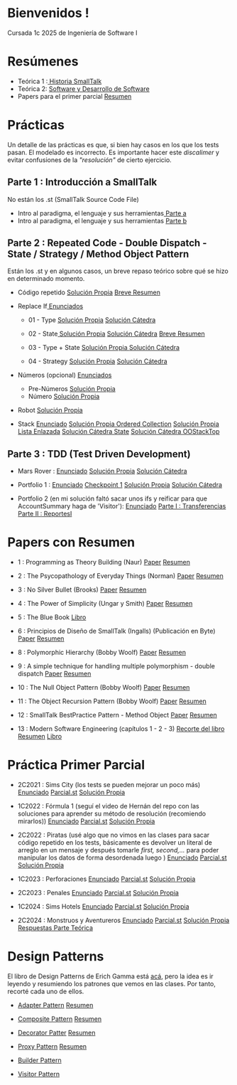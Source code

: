 # Bienvenidos !
Cursada 1c 2025 de Ingeniería de Software I

# Resúmenes
- Teórica 1 :[ Historia SmallTalk](https://github.com/ToniusRetonius/Ing1/blob/main/Res%C3%BAmenes/T1.pdf)
- Teórica 2: [ Software y Desarrollo de Software](https://github.com/ToniusRetonius/Ing1/blob/main/Res%C3%BAmenes/T2.pdf)
- Papers para el primer parcial [ Resumen](https://github.com/ToniusRetonius/Ing1/blob/main/Res%C3%BAmenes/Resumen%20papers%20primer%20parcial.pdf)

# Prácticas
Un detalle de las prácticas es que, si bien hay casos en los que los tests pasan. El modelado es incorrecto. Es importante hacer este *discalimer* y evitar confusiones de la *"resolución"* de cierto ejercicio. 

## Parte 1 : Introducción a SmallTalk
No están los .st (SmallTalk Source Code File)
- Intro al paradigma, el lenguaje y sus herramientas[ Parte a](https://github.com/ToniusRetonius/Ing1/blob/main/Gu%C3%ADas%20Pr%C3%A1cticas/Parte%201/01-Parte-A/solve.pdf)
- Intro al paradigma, el lenguaje y sus herramientas [Parte b](https://github.com/ToniusRetonius/Ing1/blob/main/Gu%C3%ADas%20Pr%C3%A1cticas/Parte%201/02-Parte-B/solve.pdf)

## Parte 2 : Repeated Code - Double Dispatch - State / Strategy / Method Object Pattern
Están los .st y en algunos casos, un breve repaso teórico sobre qué se hizo en determinado momento. 
- Código repetido
[Solución Propia](https://github.com/ToniusRetonius/Ing1/tree/main/Gu%C3%ADas%20Pr%C3%A1cticas/Parte%202/01-C%C3%B3digo-Repetido/solve) 
[Breve Resumen](https://github.com/ToniusRetonius/Ing1/blob/main/Gu%C3%ADas%20Pr%C3%A1cticas/Parte%202/01-C%C3%B3digo-Repetido/solve.pdf)


- Replace If[ Enunciados](https://github.com/ToniusRetonius/Ing1/tree/main/Gu%C3%ADas%20Pr%C3%A1cticas/Parte%202/02-SacarIfs)

    - 01 - Type
    [ Solución Propia](https://github.com/ToniusRetonius/Ing1/blob/main/Gu%C3%ADas%20Pr%C3%A1cticas/Parte%202/02-SacarIfs/01-Replace-If-Type/1.Replace-if-Type(solve).st)
    [ Solución Cátedra](https://github.com/ToniusRetonius/Ing1/blob/main/Gu%C3%ADas%20Pr%C3%A1cticas/Parte%202/02-SacarIfs/soluciones%20c%C3%A1tedra/1.Replace-if-Type-Solucion.st)

    - 02 - State[ Solución Propia](https://github.com/ToniusRetonius/Ing1/blob/main/Gu%C3%ADas%20Pr%C3%A1cticas/Parte%202/02-SacarIfs/02-Replace-If-State/2.Replace-if-State(solve).st)
    [ Solución Cátedra](https://github.com/ToniusRetonius/Ing1/blob/main/Gu%C3%ADas%20Pr%C3%A1cticas/Parte%202/02-SacarIfs/soluciones%20c%C3%A1tedra/2.Replace-if-State-Solucion.st)
    [Breve Resumen](https://github.com/ToniusRetonius/Ing1/blob/main/Gu%C3%ADas%20Pr%C3%A1cticas/Parte%202/02-SacarIfs/solve.pdf)

    - 03 - Type + State 
    [ Solución Propia ](https://github.com/ToniusRetonius/Ing1/blob/main/Gu%C3%ADas%20Pr%C3%A1cticas/Parte%202/02-SacarIfs/03-Replace-If-Type%2BState/3.Replace-if-Type%2BState(solve).st)
    [ Solución Cátedra ](https://github.com/ToniusRetonius/Ing1/blob/main/Gu%C3%ADas%20Pr%C3%A1cticas/Parte%202/02-SacarIfs/soluciones%20c%C3%A1tedra/3.Replace-if-Type%2BState-Solucion.st)

    - 04 - Strategy 
    [Solución Propia](https://github.com/ToniusRetonius/Ing1/blob/main/Gu%C3%ADas%20Pr%C3%A1cticas/Parte%202/02-SacarIfs/04-Replace-If-Strat/4.Replace-if-Strategy(solve).st)
    [Solución Cátedra](https://github.com/ToniusRetonius/Ing1/blob/main/Gu%C3%ADas%20Pr%C3%A1cticas/Parte%202/02-SacarIfs/soluciones%20c%C3%A1tedra/4.Replace-if-Strategy-Solucion.st)

- Números (opcional) [ Enunciados](https://github.com/ToniusRetonius/Ing1/tree/main/Gu%C3%ADas%20Pr%C3%A1cticas/Parte%202/03-N%C3%BAmeros(opcional))
    - Pre-Números [ Solución Propia](https://github.com/ToniusRetonius/Ing1/blob/main/Gu%C3%ADas%20Pr%C3%A1cticas/Parte%202/03-N%C3%BAmeros(opcional)/solve/Pre-Numeros-Exercise(solve).st)
    - Número [Solución Propia](https://github.com/ToniusRetonius/Ing1/blob/main/Gu%C3%ADas%20Pr%C3%A1cticas/Parte%202/03-N%C3%BAmeros(opcional)/solve/Numero-Exercise(solve).st)

- Robot [Solución Propia](https://github.com/ToniusRetonius/Ing1/blob/main/Gu%C3%ADas%20Pr%C3%A1cticas/Parte%202/04-Robot/solve/IRobot-Enunciado(solve).st)

- Stack [ Enunciado](https://github.com/ToniusRetonius/Ing1/tree/main/Gu%C3%ADas%20Pr%C3%A1cticas/Parte%202/05-Stack)
[ Solución Propia Ordered Collection](https://github.com/ToniusRetonius/Ing1/blob/main/Gu%C3%ADas%20Pr%C3%A1cticas/Parte%202/05-Stack/solve/Stack-Exercise(solve%20ordered-collection).st)
[ Solución Propia Lista Enlazada](https://github.com/ToniusRetonius/Ing1/blob/main/Gu%C3%ADas%20Pr%C3%A1cticas/Parte%202/05-Stack/solve/Stack-Exercise(lista%20enlazada).st)
[ Solución Cátedra State](https://github.com/ToniusRetonius/Ing1/blob/main/Gu%C3%ADas%20Pr%C3%A1cticas/Parte%202/05-Stack/solve/Stack-Solution-1.st)
[ Solución Cátedra OOStackTop](https://github.com/ToniusRetonius/Ing1/blob/main/Gu%C3%ADas%20Pr%C3%A1cticas/Parte%202/05-Stack/solve/Stack-Solution-2.st)

## Parte 3 : TDD (Test Driven Development)
- Mars Rover : [ Enunciado](https://github.com/ToniusRetonius/Ing1/blob/main/Gu%C3%ADas%20Pr%C3%A1cticas/Parte%203/01%20-%20Mars%20Rover/Enunciado.pdf) [ Solución Propia](https://github.com/ToniusRetonius/Ing1/blob/main/Gu%C3%ADas%20Pr%C3%A1cticas/Parte%203/01%20-%20Mars%20Rover/MarsRover(solve).st) [ Solución Cátedra](https://github.com/ToniusRetonius/Ing1/blob/main/Gu%C3%ADas%20Pr%C3%A1cticas/Parte%203/01%20-%20Mars%20Rover/MarsRover-Solucion-WithHeading.st)

- Portfolio 1 : [ Enunciado](https://github.com/ToniusRetonius/Ing1/blob/main/Gu%C3%ADas%20Pr%C3%A1cticas/Parte%203/02%20-%20Portfolio/Consigna.txt) [ Checkpoint 1](https://github.com/ToniusRetonius/Ing1/blob/main/Gu%C3%ADas%20Pr%C3%A1cticas/Parte%203/02%20-%20Portfolio/checkpoint-1.st) [ Solución Propia](https://github.com/ToniusRetonius/Ing1/blob/main/Gu%C3%ADas%20Pr%C3%A1cticas/Parte%203/02%20-%20Portfolio/checkpoint-2.st) [ Solución Cátedra](https://github.com/ToniusRetonius/Ing1/blob/main/Gu%C3%ADas%20Pr%C3%A1cticas/Parte%203/02%20-%20Portfolio/Portfolio-Solucion.st)

- Portfolio 2 (en mi solución faltó sacar unos ifs y reificar para que AccountSummary haga de 'Visitor'): [ Enunciado](https://github.com/ToniusRetonius/Ing1/blob/main/Gu%C3%ADas%20Pr%C3%A1cticas/Parte%203/03%20-%20Portfolio2/enunciado.pdf) [ Parte I : Transferencias](https://github.com/ToniusRetonius/Ing1/blob/main/Gu%C3%ADas%20Pr%C3%A1cticas/Parte%203/03%20-%20Portfolio2/portfolio2-transferencias) [ Parte II : ReportesI](https://github.com/ToniusRetonius/Ing1/blob/main/Gu%C3%ADas%20Pr%C3%A1cticas/Parte%203/03%20-%20Portfolio2/portfolio2-reportesI)

# Papers con Resumen
- 1 : Programming as Theory Building (Naur)
[ Paper](https://github.com/ToniusRetonius/Ing1/blob/main/Papers/1/Programming%20as%20Theory%20Building-1.pdf)
[ Resumen](https://github.com/ToniusRetonius/Ing1/blob/main/Papers/1/resumen.md)

- 2 : The Psycopathology of Everyday Things (Norman) 
[ Paper](https://github.com/ToniusRetonius/Ing1/blob/main/Papers/2/Norman-The%20Design%20of%20Everyday%20Things.pdf)
[ Resumen](https://github.com/ToniusRetonius/Ing1/blob/main/Papers/2/resumen.md)

- 3 : No Silver Bullet (Brooks)
[ Paper](https://github.com/ToniusRetonius/Ing1/blob/main/Papers/3/No_Silver_Bullet.pdf)
[ Resumen](https://github.com/ToniusRetonius/Ing1/blob/main/Papers/3/resumen.md)

- 4 : The Power of Simplicity (Ungar y Smith) 
[ Paper](https://github.com/ToniusRetonius/Ing1/blob/main/Papers/4/The%20Power%20of%20Simplicity.pdf)
[ Resumen](https://github.com/ToniusRetonius/Ing1/blob/main/Papers/4/resumen.md)

- 5 : The Blue Book [ Libro](https://github.com/ToniusRetonius/Ing1/blob/main/Papers/5/Bluebook.pdf)

- 6 : Principios de Diseño de SmallTalk (Ingalls) (Publicación en Byte) 
[ Paper](https://github.com/ToniusRetonius/Ing1/blob/main/Papers/6/Principios%20de%20Dise%C3%B1o%20de%20Smalltalk.pdf)
[ Resumen](https://github.com/ToniusRetonius/Ing1/blob/main/Papers/6/resumen.md)

- 8 : Polymorphic Hierarchy (Bobby Woolf) 
[ Paper](https://github.com/ToniusRetonius/Ing1/blob/main/Papers/8/Polymorphic%20Hierarchy.pdf)
[ Resumen](https://github.com/ToniusRetonius/Ing1/blob/main/Papers/8/resumen.md)

- 9 : A simple technique for handling multiple polymorphism - double dispatch 
[ Paper](https://github.com/ToniusRetonius/Ing1/blob/main/Papers/9/A%20simple%20technique%20for%20handling%20multiple%20polymorphism%20-%20double%20dispatch.pdf)
[ Resumen](https://github.com/ToniusRetonius/Ing1/blob/main/Papers/9/resumen.md)

- 10 : The Null Object Pattern (Bobby Woolf) 
[ Paper](https://github.com/ToniusRetonius/Ing1/blob/main/Papers/10/null_object.pdf)
[ Resumen](https://github.com/ToniusRetonius/Ing1/blob/main/Papers/10/resumen.md)

- 11 : The Object Recursion Pattern (Bobby Woolf)
[ Paper](https://github.com/ToniusRetonius/Ing1/blob/main/Papers/11/The%20Object%20Recursion%20Pattern.pdf)
[ Resumen](https://github.com/ToniusRetonius/Ing1/blob/main/Papers/11/resumen.md)

- 12 : SmallTalk BestPractice Pattern - Method Object
[ Paper](https://github.com/ToniusRetonius/Ing1/blob/main/Papers/12/Smalltalk%20best%20practice%20patterns-%20method%20object.pdf)
[ Resumen](https://github.com/ToniusRetonius/Ing1/blob/main/Papers/12/resumen.md)

- 13 : Modern Software Engineering (capítulos 1 - 2 - 3) 
[ Recorte del libro](https://github.com/ToniusRetonius/Ing1/blob/main/Papers/13/Modern%20Software%20Engineering%20cap1-2-3.pdf) 
[ Resumen](https://github.com/ToniusRetonius/Ing1/blob/main/Papers/13/resumen.md)
[ Libro](https://github.com/ToniusRetonius/Ing1/blob/main/Bibliograf%C3%ADa/Modern%20Software%20Engineering.pdf)


# Práctica Primer Parcial

- 2C2021 : Sims City (los tests se pueden mejorar un poco más)
[ Enunciado](https://github.com/ToniusRetonius/Ing1/blob/main/Parciales/Primero/2C2021/ISW1-2021-2C-Parcial-1-Enunciado.pdf)
[ Parcial.st](https://github.com/ToniusRetonius/Ing1/blob/main/Parciales/Primero/2C2021/ISW1-2021-2C-1erParcial.st)
[ Solución Propia](https://github.com/ToniusRetonius/Ing1/blob/main/Parciales/Primero/2C2021/ISW1-2021-2C-1erParcial(solve).st)

- 1C2022 : Fórmula 1 (seguí el video de Hernán del repo con las soluciones para aprender su método de resolución (recomiendo mirarlos))
[ Enunciado](https://github.com/ToniusRetonius/Ing1/blob/main/Parciales/Primero/1C2022/ISW1-2022-2C-Parcial-1-Enunciado-1.pdf)
[ Parcial.st](https://github.com/ToniusRetonius/Ing1/blob/main/Parciales/Primero/1C2022/ISW1-2022-1C-Parcial-1.st)
[ Solución Propia](https://github.com/ToniusRetonius/Ing1/blob/main/Parciales/Primero/1C2022/ISW1-2022-1C-Parcial-1(solve).st)

- 2C2022 : Piratas (usé algo que no vimos en las clases para sacar código repetido en los tests, básicamente es devolver un literal de arreglo en un mensaje y después tomarle *first, second,...* para poder manipular los datos de forma desordenada luego )
[ Enunciado](https://github.com/ToniusRetonius/Ing1/blob/main/Parciales/Primero/2C2022/ISW1-2022-2C-Parcial-1-Enunciado.pdf)
[ Parcial.st](https://github.com/ToniusRetonius/Ing1/blob/main/Parciales/Primero/2C2022/ISW1-2022-2C-1erParcial.st)
[ Solución Propia](https://github.com/ToniusRetonius/Ing1/blob/main/Parciales/Primero/2C2022/ISW1-2022-2C-1erParcial(solve).st)

- 1C2023 : Perforaciones
[ Enunciado](https://github.com/ToniusRetonius/Ing1/blob/main/Parciales/Primero/1C2023/ISW1-2023-1C-1erParcial-ISW1-Perforaciones.pdf)
[ Parcial.st](https://github.com/ToniusRetonius/Ing1/blob/main/Parciales/Primero/1C2023/ISW1-2023-1C-Parcial-1.st)
[ Solución Propia](https://github.com/ToniusRetonius/Ing1/blob/main/Parciales/Primero/1C2023/ISW1-2023-1C-Parcial-1(solve).st)

- 2C2023 : Penales
[ Enunciado](https://github.com/ToniusRetonius/Ing1/blob/main/Parciales/Primero/2C2023/ISW1-2023-2C-1erParcial-ISW1-Penales.pdf)
[ Parcial.st](https://github.com/ToniusRetonius/Ing1/blob/main/Parciales/Primero/2C2023/ISW1-2023-2C-Parcial-1.st)
[ Solución Propia](https://github.com/ToniusRetonius/Ing1/blob/main/Parciales/Primero/2C2023/ISW1-2023-2C-Parcial-1(solve).st)

- 1C2024 : Sims Hotels 
[ Enunciado](https://github.com/ToniusRetonius/Ing1/blob/main/Parciales/Primero/1C2024/ISW1-2024-1C-1erParcial-Practica.pdf)
[ Parcial.st](https://github.com/ToniusRetonius/Ing1/blob/main/Parciales/Primero/1C2024/ISW1-2024-1C-Parcial.st)
[ Solución Propia](https://github.com/ToniusRetonius/Ing1/blob/main/Parciales/Primero/1C2024/ISW1-2024-1C-Parcial(solve).st)

- 2C2024 : Monstruos y Aventureros 
[ Enunciado](https://github.com/ToniusRetonius/Ing1/blob/main/Parciales/Primero/2C2024/2024-2C-Parcial%201%20-%20Pr%C3%A1ctica.pdf) 
[ Parcial.st](https://github.com/ToniusRetonius/Ing1/blob/main/Parciales/Primero/2C2024/2024-2C-Parcial-1.st)
[ Solución Propia](https://github.com/ToniusRetonius/Ing1/blob/main/Parciales/Primero/2C2024/2024-2C-Parcial-1(solve).st)
[ Respuestas Parte Teórica](https://github.com/ToniusRetonius/Ing1/blob/main/Parciales/Primero/2C2024/Respuestas%20parte%20te%C3%B3rica.pdf)

# Design Patterns
El libro de Design Patterns de Erich Gamma está [acá](https://github.com/ToniusRetonius/Ing1/blob/main/Bibliograf%C3%ADa/Libros/Design%20Patterns%20-%20Erich%20Gamma.pdf), pero la idea es ir leyendo y resumiendo los patrones que vemos en las clases. Por tanto, recorté cada uno de ellos.

- [Adapter Pattern](https://github.com/ToniusRetonius/Ing1/blob/main/Bibliograf%C3%ADa/Patrones%20/Adapter.pdf) [ Resumen](https://github.com/ToniusRetonius/Ing1/blob/main/Res%C3%BAmenes/Resumen_Adapter_Pattern.pdf)

- [Composite Pattern](https://github.com/ToniusRetonius/Ing1/blob/main/Bibliograf%C3%ADa/Patrones%20/Composite.pdf) [ Resumen](https://github.com/ToniusRetonius/Ing1/blob/main/Res%C3%BAmenes/Resumen_Composite_Pattern.pdf)

- [Decorator Patter](https://github.com/ToniusRetonius/Ing1/blob/main/Bibliograf%C3%ADa/Patrones%20/Decorator.pdf) [ Resumen](https://github.com/ToniusRetonius/Ing1/blob/main/Res%C3%BAmenes/Resumen_Decorator_Pattern.pdf)

- [Proxy Pattern](https://github.com/ToniusRetonius/Ing1/blob/main/Bibliograf%C3%ADa/Patrones%20/Proxy.pdf) [ Resumen](https://github.com/ToniusRetonius/Ing1/blob/main/Res%C3%BAmenes/Resumen_Proxy_Pattern.pdf)

- [Builder Pattern](https://github.com/ToniusRetonius/Ing1/blob/main/Bibliograf%C3%ADa/Patrones%20/Builder.pdf)

- [Visitor Pattern](https://github.com/ToniusRetonius/Ing1/blob/main/Bibliograf%C3%ADa/Patrones%20/Visitor.pdf)